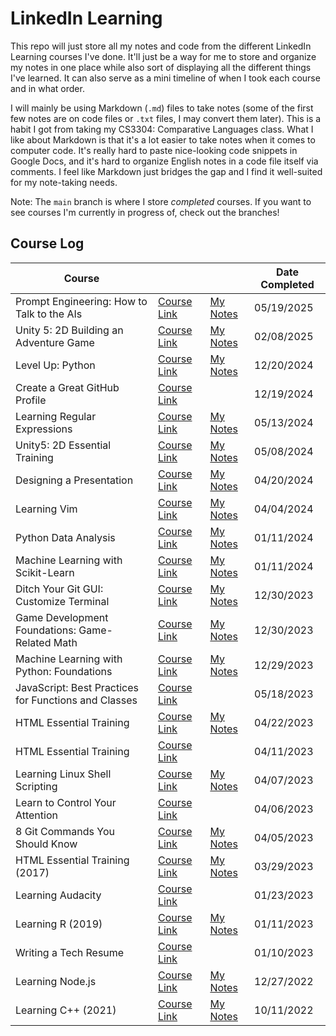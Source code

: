 # LinkedIn Learning

This repo will just store all my notes and code from the different LinkedIn
Learning courses I've done. It'll just be a way for me to store and organize my
notes in one place while also sort of displaying all the different things I've
learned. It can also serve as a mini timeline of when I took each course and in
what order.

I will mainly be using Markdown (`.md`) files to take notes (some of the first
few notes are on code files or `.txt` files, I may convert them later). This is
a habit I got from taking my CS3304: Comparative Languages class. What I like
about Markdown is that it's a lot easier to take notes when it comes to computer
code. It's really hard to paste nice-looking code snippets in Google Docs, and
it's hard to organize English notes in a code file itself via comments. I feel
like Markdown just bridges the gap and I find it well-suited for my note-taking
needs.

Note: The `main` branch is where I store _completed_ courses. If you want to see
courses I'm currently in progress of, check out the branches!

## Course Log

| Course                                               |                                                                                                               |                                                                                                      | Date Completed |
| ---------------------------------------------------- | ------------------------------------------------------------------------------------------------------------- | ---------------------------------------------------------------------------------------------------- | -------------- |
| Prompt Engineering: How to Talk to the AIs           | [Course Link](https://www.linkedin.com/learning/unity-5-2d-building-an-adventure-game)                        | [My Notes](https://github.com/tikkikkit21/LinkedInLearning/tree/main/Misc/PromptEngineering)         | 05/19/2025     |
| Unity 5: 2D Building an Adventure Game               | [Course Link](https://www.linkedin.com/learning/prompt-engineering-how-to-talk-to-the-ais/talking-to-the-ais) | [My Notes](https://github.com/tikkikkit21/LinkedInLearning/tree/main/Unity/Unity2DEssentialTraining) | 02/08/2025     |
| Level Up: Python                                     | [Course Link](https://www.linkedin.com/learning/level-up-python)                                              | [My Notes](https://github.com/tikkikkit21/LinkedInLearning/tree/main/Python/LevelUp)                 | 12/20/2024     |
| Create a Great GitHub Profile                        | [Course Link](https://www.linkedin.com/learning/craft-a-great-github-profile/create-a-great-github-profile)   |                                                                                                      | 12/19/2024     |
| Learning Regular Expressions                         | [Course Link](https://www.linkedin.com/learning/learning-regular-expressions-15586553)                        | [My Notes](https://github.com/tikkikkit21/LinkedInLearning/tree/main/Misc/RegEx)                     | 05/13/2024     |
| Unity5: 2D Essential Training                        | [Course Link](https://www.linkedin.com/learning/unity-5-2d-essential-training)                                | [My Notes](https://github.com/tikkikkit21/LinkedInLearning/tree/main/Unity/Unity2DEssentialTraining) | 05/08/2024     |
| Designing a Presentation                             | [Course Link](https://www.linkedin.com/learning/designing-a-presentation-14176816)                            | [My Notes](https://github.com/tikkikkit21/LinkedInLearning/tree/main/Misc/DesigningPresentation)     | 04/20/2024     |
| Learning Vim                                         | [Course Link](https://www.linkedin.com/learning/learning-vim)                                                 | [My Notes](https://github.com/tikkikkit21/LinkedInLearning/tree/main/Linux/Vim)                      | 04/04/2024     |
| Python Data Analysis                                 | [Course Link](https://www.linkedin.com/learning/python-data-analysis-2)                                       | [My Notes](https://github.com/tikkikkit21/LinkedInLearning/tree/main/Python/DataAnalysis)            | 01/11/2024     |
| Machine Learning with Scikit-Learn                   | [Course Link](https://www.linkedin.com/learning/machine-learning-with-scikit-learn)                           | [My Notes](https://github.com/tikkikkit21/LinkedInLearning/tree/main/Python/ScikitLearn)             | 01/11/2024     |
| Ditch Your Git GUI: Customize Terminal               | [Course Link](https://www.linkedin.com/learning/ditch-your-git-gui-customize-terminal)                        | [My Notes](https://github.com/tikkikkit21/LinkedInLearning/tree/main/Git/CustomizeTerminal)          | 12/30/2023     |
| Game Development Foundations: Game-Related Math      | [Course Link](https://www.linkedin.com/learning/game-development-foundations-game-related-math)               | [My Notes](https://github.com/tikkikkit21/LinkedInLearning/tree/main/Misc/GameMath)                  | 12/30/2023     |
| Machine Learning with Python: Foundations            | [Course Link](https://www.linkedin.com/learning/machine-learning-with-python-foundations)                     | [My Notes](https://github.com/tikkikkit21/LinkedInLearning/tree/main/Python/MachineLearning)         | 12/29/2023     |
| JavaScript: Best Practices for Functions and Classes | [Course Link](https://www.linkedin.com/learning/javascript-best-practices-for-functions-and-classes)          |                                                                                                      | 05/18/2023     |
| HTML Essential Training                              | [Course Link](https://www.linkedin.com/learning/html-essential-training-4)                                    | [My Notes](https://github.com/tikkikkit21/LinkedInLearning/tree/main/HTML/EssentialTraining)         | 04/22/2023     |
| HTML Essential Training                              | [Course Link](https://www.linkedin.com/learning/2d-game-design-and-development-essential-training)            |                                                                                                      | 04/11/2023     |
| Learning Linux Shell Scripting                       | [Course Link](https://www.linkedin.com/learning/learning-linux-shell-scripting-2018)                          | [My Notes](https://github.com/tikkikkit21/LinkedInLearning/tree/main/Linux/BashScripting)            | 04/07/2023     |
| Learn to Control Your Attention                      | [Course Link](https://www.linkedin.com/learning/learn-to-control-your-attention)                              |                                                                                                      | 04/06/2023     |
| 8 Git Commands You Should Know                       | [Course Link](https://www.linkedin.com/learning/8-git-commands-you-should-know-16027523)                      | [My Notes](https://github.com/tikkikkit21/LinkedInLearning/tree/main/Git/8Commands)                  | 04/05/2023     |
| HTML Essential Training (2017)                       | [Course Link](https://www.linkedin.com/learning/html-essential-training-2017)                                 | [My Notes](https://github.com/tikkikkit21/LinkedInLearning/tree/main/HTML/EssentialTraining)         | 03/29/2023     |
| Learning Audacity                                    | [Course Link](https://www.linkedin.com/learning/learning-audacity-2)                                          |                                                                                                      | 01/23/2023     |
| Learning R (2019)                                    | [Course Link](https://www.linkedin.com/learning/learning-r-2019)                                              | [My Notes](https://github.com/tikkikkit21/LinkedInLearning/tree/main/R/LearningR)                    | 01/11/2023     |
| Writing a Tech Resume                                | [Course Link](https://www.linkedin.com/learning/writing-a-tech-resume)                                        |                                                                                                      | 01/10/2023     |
| Learning Node.js                                     | [Course Link](https://www.linkedin.com/learning/learning-node-js-2017)                                        | [My Notes](https://github.com/tikkikkit21/LinkedInLearning/tree/main/JavaScript/ChatApp)             | 12/27/2022     |
| Learning C++ (2021)                                  | [Course Link](https://www.linkedin.com/learning/learning-c-plus-plus-2021)                                    | [My Notes](https://github.com/tikkikkit21/LinkedInLearning/tree/main/C%2B%2B/Basics)                 | 10/11/2022     |
